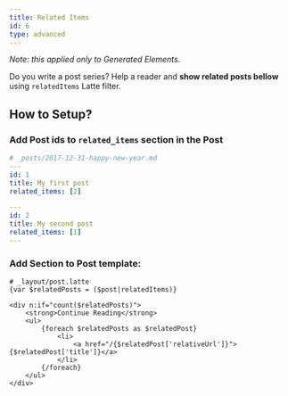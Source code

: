 ```yaml
---
title: Related Items
id: 6
type: advanced
---
```


*Note: this applied only to Generated Elements.*

Do you write a post series? Help a reader and **show related posts bellow** using `relatedItems` Latte filter.


## How to Setup?

### Add Post ids to `related_items` section in the Post

```yaml
# _posts/2017-12-31-happy-new-year.md
---
id: 1
title: My first post
related_items: [2]
```


```yaml
---
id: 2
title: My second post
related_items: [1]
---
```

### Add Section to Post template:

```twig
# _layout/post.latte
{var $relatedPosts = ($post|relatedItems)}

<div n:if="count($relatedPosts)">
    <strong>Continue Reading</strong>
    <ul>
        {foreach $relatedPosts as $relatedPost}
            <li>
                <a href="/{$relatedPost['relativeUrl']}">{$relatedPost['title']}</a>
            </li>
        {/foreach}
    </ul>
</div>
```
